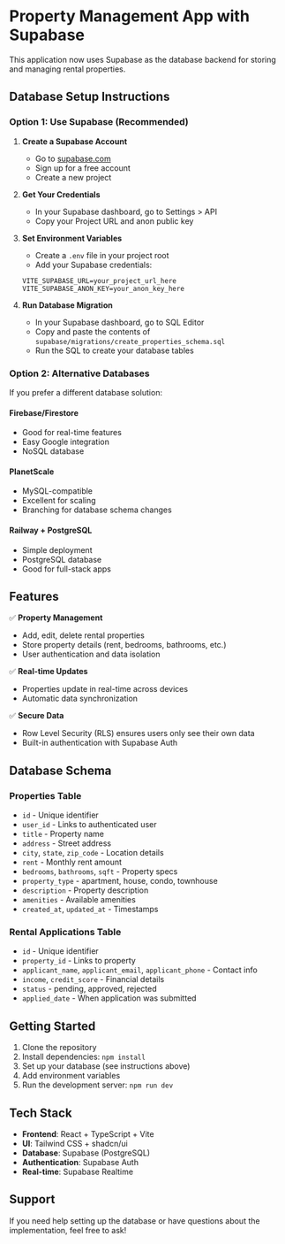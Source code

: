 # Property Management App with Supabase

This application now uses Supabase as the database backend for storing and managing rental properties.

## Database Setup Instructions

### Option 1: Use Supabase (Recommended)

1. **Create a Supabase Account**
   - Go to [supabase.com](https://supabase.com)
   - Sign up for a free account
   - Create a new project

2. **Get Your Credentials**
   - In your Supabase dashboard, go to Settings > API
   - Copy your Project URL and anon public key

3. **Set Environment Variables**
   - Create a `.env` file in your project root
   - Add your Supabase credentials:
   ```
   VITE_SUPABASE_URL=your_project_url_here
   VITE_SUPABASE_ANON_KEY=your_anon_key_here
   ```

4. **Run Database Migration**
   - In your Supabase dashboard, go to SQL Editor
   - Copy and paste the contents of `supabase/migrations/create_properties_schema.sql`
   - Run the SQL to create your database tables

### Option 2: Alternative Databases

If you prefer a different database solution:

#### Firebase/Firestore
- Good for real-time features
- Easy Google integration
- NoSQL database

#### PlanetScale
- MySQL-compatible
- Excellent for scaling
- Branching for database schema changes

#### Railway + PostgreSQL
- Simple deployment
- PostgreSQL database
- Good for full-stack apps

## Features

✅ **Property Management**
- Add, edit, delete rental properties
- Store property details (rent, bedrooms, bathrooms, etc.)
- User authentication and data isolation

✅ **Real-time Updates**
- Properties update in real-time across devices
- Automatic data synchronization

✅ **Secure Data**
- Row Level Security (RLS) ensures users only see their own data
- Built-in authentication with Supabase Auth

## Database Schema

### Properties Table
- `id` - Unique identifier
- `user_id` - Links to authenticated user
- `title` - Property name
- `address` - Street address
- `city`, `state`, `zip_code` - Location details
- `rent` - Monthly rent amount
- `bedrooms`, `bathrooms`, `sqft` - Property specs
- `property_type` - apartment, house, condo, townhouse
- `description` - Property description
- `amenities` - Available amenities
- `created_at`, `updated_at` - Timestamps

### Rental Applications Table
- `id` - Unique identifier
- `property_id` - Links to property
- `applicant_name`, `applicant_email`, `applicant_phone` - Contact info
- `income`, `credit_score` - Financial details
- `status` - pending, approved, rejected
- `applied_date` - When application was submitted

## Getting Started

1. Clone the repository
2. Install dependencies: `npm install`
3. Set up your database (see instructions above)
4. Add environment variables
5. Run the development server: `npm run dev`

## Tech Stack

- **Frontend**: React + TypeScript + Vite
- **UI**: Tailwind CSS + shadcn/ui
- **Database**: Supabase (PostgreSQL)
- **Authentication**: Supabase Auth
- **Real-time**: Supabase Realtime

## Support

If you need help setting up the database or have questions about the implementation, feel free to ask!